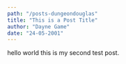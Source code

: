 ```yaml
---
path: "/posts-dungeondouglas"
title: "This is a Post Title"
author: "Dayne Game"
date: "24-05-2001"
---
```

hello world this is my second test post.
